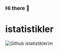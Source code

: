### Hi there 👋

<!--
**emrekayik/emrekayik** is a ✨ _special_ ✨ repository because its `README.md` (this file) appears on your GitHub profile.

Here are some ideas to get you started:

- 🔭 I’m currently working on ...
- 🌱 I’m currently learning ...
- 👯 I’m looking to collaborate on ...
- 🤔 I’m looking for help with ...
- 💬 Ask me about ...
- 📫 How to reach me: ...
- 😄 Pronouns: ...
- ⚡ Fun fact: ...
-->
# istatistikler

![Github istatistiklerim](https://github-readme-stats.vercel.app/api?username=emrekayik&show_icons=true&theme=radical)
